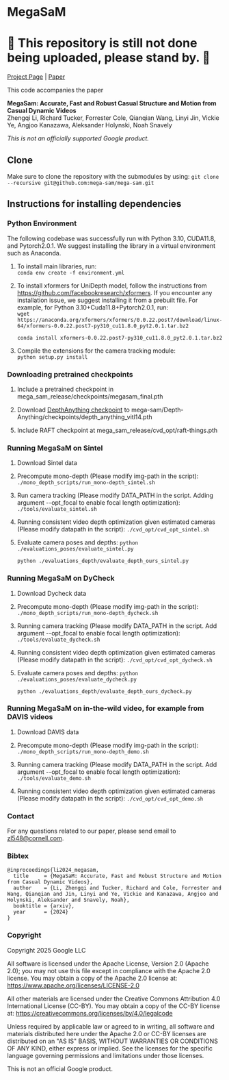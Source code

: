 # MegaSaM

# 🚧 This repository is still not done being uploaded, please stand by. 🚧 

[Project Page]() | [Paper]()

This code accompanies the paper

**MegaSam: Accurate, Fast and Robust Casual Structure and Motion from Casual
Dynamic Videos** \
Zhengqi Li, Richard Tucker, Forrester Cole, Qianqian Wang, Linyi Jin, Vickie Ye,
Angjoo Kanazawa, Aleksander Holynski, Noah Snavely

*This is not an officially supported Google product.*

## Clone

Make sure to clone the repository with the submodules by using:
`git clone --recursive git@github.com:mega-sam/mega-sam.git`

## Instructions for installing dependencies

### Python Environment

The following codebase was successfully run with Python 3.10, CUDA11.8, and
Pytorch2.0.1. We suggest installing the library in a virtual environment such as
Anaconda.

1.  To install main libraries, run: \
    `conda env create -f environment.yml`

2.  To install xformers for UniDepth model, follow the instructions from
    https://github.com/facebookresearch/xformers. If you encounter any
    installation issue, we suggest installing it from a prebuilt file. For
    example, for Python 3.10+Cuda11.8+Pytorch2.0.1, run: \
    `wget https://anaconda.org/xformers/xformers/0.0.22.post7/download/linux-64/xformers-0.0.22.post7-py310_cu11.8.0_pyt2.0.1.tar.bz2`

    `conda install xformers-0.0.22.post7-py310_cu11.8.0_pyt2.0.1.tar.bz2`

3.  Compile the extensions for the camera tracking module: \
    `python setup.py install`

### Downloading pretrained checkpoints

1.  Include a pretrained checkpoint in
    mega_sam_release/checkpoints/megasam_final.pth

2.  Download [DepthAnything checkpoint](https://huggingface.co/spaces/LiheYoung/Depth-Anything/blob/main/checkpoints/depth_anything_vitl14.pth) to
    mega-sam/Depth-Anything/checkpoints/depth_anything_vitl14.pth
<!-- 
3. clone unidepth folder from https://github.com/lpiccinelli-eth/UniDepth/tree/main/unidepth
    to mega_sam_release/UniDepth/unidepth -->
<!-- 
4.  Include UniDepth checkpoint in
    mega_sam_release/UniDepth/unidepth_v2.pth -->

5.  Include RAFT checkpoint at mega_sam_release/cvd_opt/raft-things.pth

### Running MegaSaM on Sintel

1.  Download Sintel data

2.  Precompute mono-depth (Please modify img-path in the script):
    `./mono_depth_scripts/run_mono-depth_sintel.sh`

3.  Run camera tracking (Please modify DATA_PATH in the script. Adding
    argument --opt_focal to enable focal length optimization):
    `./tools/evaluate_sintel.sh`

4.  Running consistent video depth optimization given estimated cameras (Please
    modify datapath in the script): `./cvd_opt/cvd_opt_sintel.sh`

5.  Evaluate camera poses and depths:
    `python ./evaluations_poses/evaluate_sintel.py`

    `python ./evaluations_depth/evaluate_depth_ours_sintel.py`

### Running MegaSaM on DyCheck

1.  Download Dycheck data

2.  Precompute mono-depth (Please modify img-path in the script):
    `./mono_depth_scripts/run_mono-depth_dycheck.sh`

3.  Running camera tracking (Please modify DATA_PATH in the script. Add
    argument --opt_focal to enable focal length optimization):
    `./tools/evaluate_dycheck.sh`

4.  Running consistent video depth optimization given estimated cameras (Please
    modify datapath in the script):
    `./cvd_opt/cvd_opt_dycheck.sh`

5.  Evaluate camera poses and depths:
    `python ./evaluations_poses/evaluate_dycheck.py`

    `python ./evaluations_depth/evaluate_depth_ours_dycheck.py`

### Running MegaSaM on in-the-wild video, for example from DAVIS videos

1.  Download DAVIS data

2.  Precompute mono-depth (Please modify img-path in the script):
    `./mono_depth_scripts/run_mono-depth_demo.sh`

3.  Running camera tracking (Please modify DATA_PATH in the script. Add
    argument --opt_focal to enable focal length optimization):
    `./tools/evaluate_demo.sh`

4.  Running consistent video depth optimization given estimated cameras (Please
    modify datapath in the script):
    `./cvd_opt/cvd_opt_demo.sh`

### Contact

For any questions related to our paper, please send email to zl548@cornell.com.


### Bibtex

```
@inproceedings{li2024_megasam,
  title     = {MegaSaM: Accurate, Fast and Robust Structure and Motion from Casual Dynamic Videos},
  author    = {Li, Zhengqi and Tucker, Richard and Cole, Forrester and Wang, Qianqian and Jin, Linyi and Ye, Vickie and Kanazawa, Angjoo and Holynski, Aleksander and Snavely, Noah},
  booktitle = {arxiv},
  year      = {2024}
}
```

### Copyright

Copyright 2025 Google LLC  

All software is licensed under the Apache License, Version 2.0 (Apache 2.0); you may not use this file except in compliance with the Apache 2.0 license. You may obtain a copy of the Apache 2.0 license at: https://www.apache.org/licenses/LICENSE-2.0

All other materials are licensed under the Creative Commons Attribution 4.0 International License (CC-BY). You may obtain a copy of the CC-BY license at: https://creativecommons.org/licenses/by/4.0/legalcode

Unless required by applicable law or agreed to in writing, all software and materials distributed here under the Apache 2.0 or CC-BY licenses are distributed on an "AS IS" BASIS, WITHOUT WARRANTIES OR CONDITIONS OF ANY KIND, either express or implied. See the licenses for the specific language governing permissions and limitations under those licenses.

This is not an official Google product.

